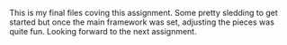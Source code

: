 This is my final files coving this assignment.  Some pretty sledding to get started but once the main framework was set, adjusting the pieces was quite fun.  Looking forward to the next assignment.